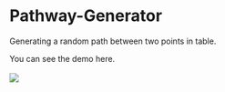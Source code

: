 # Pathway-Generator
Generating a random path between two points in table.

You can see the demo <a>here.</a><br><br>
<img src='img.jpg' />
